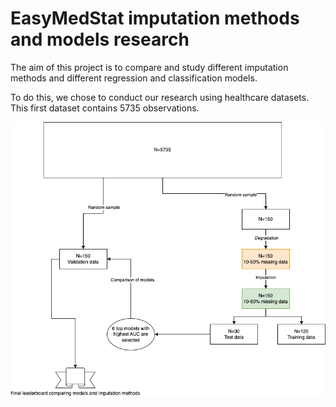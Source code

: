 # EasyMedStat imputation methods and models research
The aim of this project is to compare and study different imputation methods and different regression and classification models.

To do this, we chose to conduct our research using healthcare datasets.
This first dataset contains 5735 observations.

![](https://github.com/SamLB9/EMS_research_imputation-models/blob/6498bba2394adb60f1ae1d19b05fbca9ade664a4/Diagram_drawio.png)
